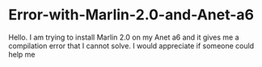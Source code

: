 # Error-with-Marlin-2.0-and-Anet-a6
 Hello. I am trying to install Marlin 2.0 on my Anet a6 and it gives me a compilation error that I cannot solve. I would appreciate if someone could help me
